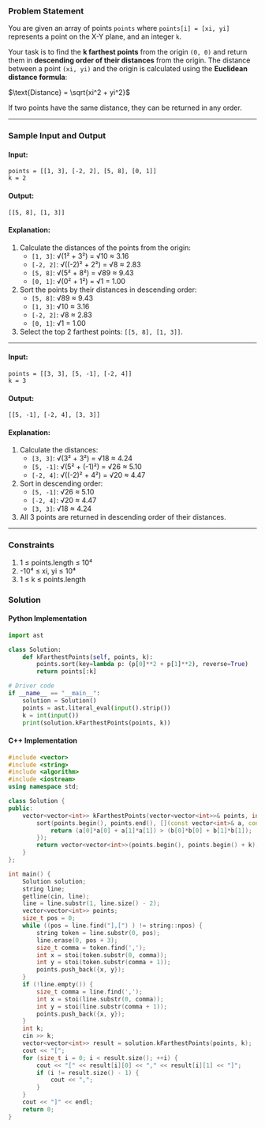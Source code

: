 ### **Problem Statement**

You are given an array of points `points` where `points[i] = [xi, yi]` represents a point on the X-Y plane, and an integer `k`.

Your task is to find the **k farthest points** from the origin `(0, 0)` and return them in **descending order of their distances** from the origin. The distance between a point `(xi, yi)` and the origin is calculated using the **Euclidean distance formula**:

$\text{Distance} = \sqrt{xi^2 + yi^2}$

If two points have the same distance, they can be returned in any order.


---
### **Sample Input and Output**

#### Input:

```plaintext
points = [[1, 3], [-2, 2], [5, 8], [0, 1]]
k = 2
```
#### Output:

```plaintext
[[5, 8], [1, 3]]
```

#### Explanation:

1. Calculate the distances of the points from the origin:
    - `[1, 3]`: √(1² + 3²) = √10 ≈ 3.16
    - `[-2, 2]`: √((-2)² + 2²) = √8 ≈ 2.83
    - `[5, 8]`: √(5² + 8²) = √89 ≈ 9.43
    - `[0, 1]`: √(0² + 1²) = √1 = 1.00
2. Sort the points by their distances in descending order:
    - `[5, 8]`: √89 ≈ 9.43
    - `[1, 3]`: √10 ≈ 3.16
    - `[-2, 2]`: √8 ≈ 2.83
    - `[0, 1]`: √1 = 1.00
3. Select the top 2 farthest points: `[[5, 8], [1, 3]]`.

---

#### Input:

```plaintext
points = [[3, 3], [5, -1], [-2, 4]]
k = 3
```

#### Output:

```plaintext
[[5, -1], [-2, 4], [3, 3]]
```

#### Explanation:

1. Calculate the distances:
    - `[3, 3]`: √(3² + 3²) = √18 ≈ 4.24
    - `[5, -1]`: √(5² + (-1)²) = √26 ≈ 5.10
    - `[-2, 4]`: √((-2)² + 4²) = √20 ≈ 4.47
2. Sort in descending order:
    - `[5, -1]`: √26 ≈ 5.10
    - `[-2, 4]`: √20 ≈ 4.47
    - `[3, 3]`: √18 ≈ 4.24
3. All 3 points are returned in descending order of their distances.

---
### **Constraints**

1. 1 ≤ points.length ≤ 10⁴
2. -10⁴ ≤ xi, yi ≤ 10⁴
3. 1 ≤ k ≤ points.length
### Solution

#### Python Implementation

```python
import ast

class Solution:
    def kFarthestPoints(self, points, k):
        points.sort(key=lambda p: (p[0]**2 + p[1]**2), reverse=True)
        return points[:k]

# Driver code
if __name__ == "__main__":
    solution = Solution()
    points = ast.literal_eval(input().strip())
    k = int(input())
    print(solution.kFarthestPoints(points, k))
```

#### C++ Implementation

```cpp
#include <vector>
#include <string>
#include <algorithm>
#include <iostream>
using namespace std;

class Solution {
public:
    vector<vector<int>> kFarthestPoints(vector<vector<int>>& points, int k) {
        sort(points.begin(), points.end(), [](const vector<int>& a, const vector<int>& b) {
            return (a[0]*a[0] + a[1]*a[1]) > (b[0]*b[0] + b[1]*b[1]);
        });
        return vector<vector<int>>(points.begin(), points.begin() + k);
    }
};

int main() {
    Solution solution;
    string line;
    getline(cin, line);
    line = line.substr(1, line.size() - 2);
    vector<vector<int>> points;
    size_t pos = 0;
    while ((pos = line.find("],[") ) != string::npos) {
        string token = line.substr(0, pos);
        line.erase(0, pos + 3);
        size_t comma = token.find(',');
        int x = stoi(token.substr(0, comma));
        int y = stoi(token.substr(comma + 1));
        points.push_back({x, y});
    }
    if (!line.empty()) {
        size_t comma = line.find(',');
        int x = stoi(line.substr(0, comma));
        int y = stoi(line.substr(comma + 1));
        points.push_back({x, y});
    }
    int k;
    cin >> k;
    vector<vector<int>> result = solution.kFarthestPoints(points, k);
    cout << "[";
    for (size_t i = 0; i < result.size(); ++i) {
        cout << "[" << result[i][0] << "," << result[i][1] << "]";
        if (i != result.size() - 1) {
            cout << ",";
        }
    }
    cout << "]" << endl;
    return 0;
}
```